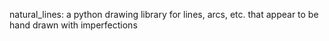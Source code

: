 natural_lines: a python drawing library for lines, arcs,
etc. that appear to be hand drawn with imperfections
